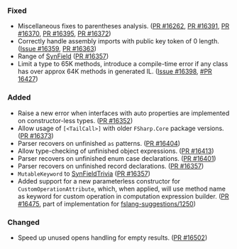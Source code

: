 ### Fixed

* Miscellaneous fixes to parentheses analysis. ([PR #16262](https://github.com/dotnet/fsharp/pull/16262), [PR #16391](https://github.com/dotnet/fsharp/pull/16391), [PR #16370](https://github.com/dotnet/fsharp/pull/16370), [PR #16395](https://github.com/dotnet/fsharp/pull/16395), [PR #16372](https://github.com/dotnet/fsharp/pull/16372))
* Correctly handle assembly imports with public key token of 0 length. ([Issue #16359](https://github.com/dotnet/fsharp/issues/16359), [PR #16363](https://github.com/dotnet/fsharp/pull/16363))
* Range of [SynField](../reference/fsharp-compiler-syntax-synfield.html) ([PR #16357](https://github.com/dotnet/fsharp/pull/16357))
* Limit a type to 65K methods, introduce a compile-time error if any class has over approx 64K methods in generated IL. ([Issue #16398](https://github.com/dotnet/fsharp/issues/16398), [#PR 16427](https://github.com/dotnet/fsharp/pull/16427))

### Added

* Raise a new error when interfaces with auto properties are implemented on constructor-less types. ([PR #16352](https://github.com/dotnet/fsharp/pull/16352))
* Allow usage of `[<TailCall>]` with older `FSharp.Core` package versions. ([PR #16373](https://github.com/dotnet/fsharp/pull/16373))
* Parser recovers on unfinished `as` patterns. ([PR #16404](https://github.com/dotnet/fsharp/pull/16404))
* Allow type-checking of unfinished object expressions. ([PR #16413](https://github.com/dotnet/fsharp/pull/16413))
* Parser recovers on unfinished enum case declarations. ([PR #16401](https://github.com/dotnet/fsharp/pull/16401))
* Parser recovers on unfinished record declarations. ([PR #16357](https://github.com/dotnet/fsharp/pull/16357))
* `MutableKeyword` to [SynFieldTrivia](../reference/fsharp-compiler-syntaxtrivia-synfieldtrivia.html) ([PR #16357](https://github.com/dotnet/fsharp/pull/16357))
* Added support for a new parameterless constructor for `CustomOperationAttribute`, which, when applied, will use method name as keyword for custom operation in computation expression builder. ([PR #16475](https://github.com/dotnet/fsharp/pull/16475), part of implementation for [fslang-suggestions/1250](https://github.com/fsharp/fslang-suggestions/issues/1250))

### Changed

* Speed up unused opens handling for empty results. ([PR #16502](https://github.com/dotnet/fsharp/pull/16502))